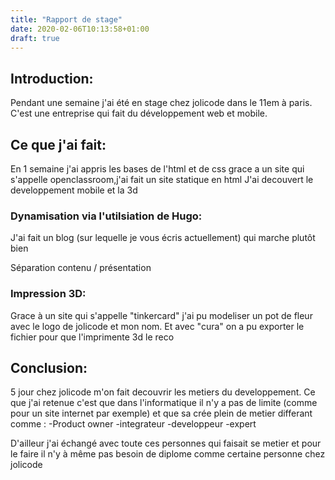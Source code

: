 ```yaml
---
title: "Rapport de stage"
date: 2020-02-06T10:13:58+01:00
draft: true 
---
```


## Introduction:
Pendant une semaine j'ai été en stage chez jolicode dans le 11em à paris.
C'est une entreprise qui fait du développement web et mobile.

## Ce que j'ai fait:
En 1 semaine j'ai appris les bases de l'html et de css grace a un site qui s'appelle openclassroom,j'ai fait un site statique en html
J'ai decouvert le developpement mobile et la 3d

### Dynamisation via l'utilsiation de Hugo:
J'ai fait un blog (sur lequelle je vous écris actuellement) qui marche plutôt bien

Séparation contenu / présentation

### Impression 3D:
Grace à un  site qui s'appelle "tinkercard" j'ai pu modeliser un pot de fleur avec le logo de jolicode et mon nom.
Et avec "cura" on a pu exporter le fichier pour que l'imprimente 3d le reco

## Conclusion:

   5 jour chez jolicode m'on fait decouvrir les metiers du developpement.
   Ce que j'ai retenue c'est que dans l'informatique il n'y a pas de limite (comme pour un site internet par exemple)
   et que sa crée plein de metier differant comme :
   -Product owner
   -integrateur
   -developpeur
   -expert

D'ailleur j'ai échangé avec toute ces personnes qui faisait se metier et pour le faire il n'y à même pas besoin de diplome 
comme certaine personne chez jolicode


   
   
   
   
   